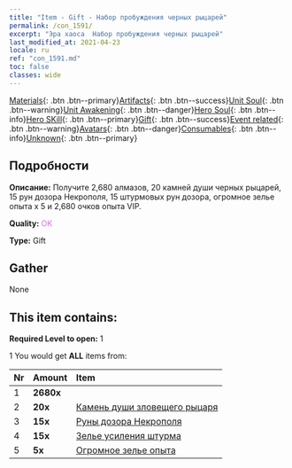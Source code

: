 ```yaml
---
title: "Item - Gift - Набор пробуждения черных рыцарей"
permalink: /con_1591/
excerpt: "Эра хаоса  Набор пробуждения черных рыцарей"
last_modified_at: 2021-04-23
locale: ru
ref: "con_1591.md"
toc: false
classes: wide
---
```

 [Materials](/ItemsRU/){: .btn .btn--primary}[Artifacts](/ItemsRU/Artifacts/){: .btn .btn--success}[Unit Soul](/ItemsRU/UnitSoul/){: .btn .btn--warning}[Unit Awakening](/ItemsRU/UnitAwakening/){: .btn .btn--danger}[Hero Soul](/ItemsRU/HeroSoul/){: .btn .btn--info}[Hero SKill](/ItemsRU/HeroSkill/){: .btn .btn--primary}[Gift](/ItemsRU/Gift/){: .btn .btn--success}[Event related](/ItemsRU/Events/){: .btn .btn--warning}[Avatars](/ItemsRU/Avatars/){: .btn .btn--danger}[Consumables](/ItemsRU/Consumables/){: .btn .btn--info}[Unknown](/ItemsRU/Unknown/){: .btn .btn--primary}

## Подробности
 **Описание:** Получите 2,680 алмазов, 20 камней души черных рыцарей, 15 рун дозора Некрополя, 15 штурмовых рун дозора, огромное зелье опыта x 5 и 2,680 очков опыта VIP.

 **Quality:** <span style="color: #DA70D6">OK</span>

 **Type:** Gift

## Gather

  None

## This item contains:

 **Required Level to open:** 1

 1 You would get **ALL** items  from:

  | Nr | Amount |     Item    |
  |:---|:-------|:------------|
  | 1 |  **2680x** | <i class="fas fa-gem"/> |  | 
  | 2 |  **20x** | [Камень души зловещего рыцаря](/ItemsRU/unt_302/) |  | 
  | 3 |  **15x** | [Руны дозора Некрополя](/ItemsRU/con_755/) |  | 
  | 4 |  **15x** | [Зелье усиления штурма](/ItemsRU/con_788/) |  | 
  | 5 |  **5x** | [Огромное зелье опыта](/ItemsRU/con_703/) |  | 
